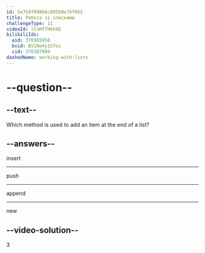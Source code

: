```yaml
---
id: 5e7b9f090b6c005b0e76f065
title: Робота зі списками
challengeType: 11
videoId: lCnHfTHkhbE
bilibiliIds:
  aid: 376965958
  bvid: BV1No4y1S7oi
  cid: 376387989
dashedName: working-with-lists
---
```


# --question--

## --text--

Which method is used to add an item at the end of a list?

## --answers--

insert

---

push

---

append

---

new

## --video-solution--

3

